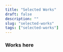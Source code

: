 ```yaml
---
title: "Selected Works"
draft: false
description: ""
slug: "selected-works"
tags: ["selected-works"]
---
```


### Works here
